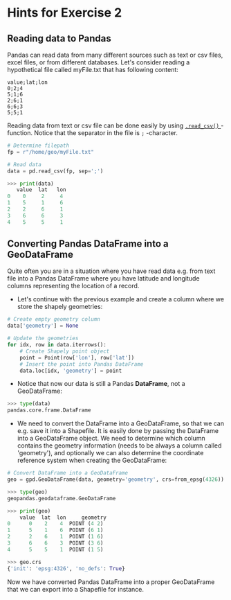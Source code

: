 # Hints for Exercise 2

## Reading data to Pandas

Pandas can read data from many different sources such as text or csv files, excel files, or from different databases. 
Let's consider reading a hypothetical file called myFile.txt that has following content:

 ```
 value;lat;lon
 0;2;4
 5;1;6
 2;6;1
 6;6;3
 5;5;1
 ```


Reading data from text or csv file can be done easily by using 
[ `.read_csv()` ](http://pandas.pydata.org/pandas-docs/stable/generated/pandas.read_csv.html) - function. Notice that the separator in the file is `;` -character.  

 ```python
 # Determine filepath
 fp = r"/home/geo/myFile.txt"
 
 # Read data
 data = pd.read_csv(fp, sep=';')
 
 >>> print(data)
    value  lat   lon
 0    0     2     4
 1    5     1     6
 2    2     6     1
 3    6     6     3
 4    5     5     1
 ```
  
## Converting Pandas DataFrame into a GeoDataFrame

Quite often you are in a situation where you have read data e.g. from text file into a Pandas DataFrame where you have latitude and longitude columns representing the location of a record. 

- Let's continue with the previous example and create a column where we store the shapely geometries:

 ```python
 # Create empty geometry column
 data['geometry'] = None
 
 # Update the geometries
 for idx, row in data.iterrows():
     # Create Shapely point object
     point = Point(row['lon'], row['lat'])
     # Insert the point into Pandas DataFrame
     data.loc[idx, 'geometry'] = point
 ```
 
 - Notice that now our data is still a Pandas **DataFrame**, not a GeoDataFrame:
 
 ```python
 >>> type(data)
 pandas.core.frame.DataFrame
 ```

 - We need to convert the DataFrame into a GeoDataFrame, so that we can e.g. save it into a Shapefile. It is easily done by passing the DataFrame into a GeoDataFrame object. We need to determine 
 which column contains the geometry information (needs to be always a column called 'geometry'), and optionally we can also determine the coordinate reference system when creating the GeoDataFrame:
 
 ```python
 # Convert DataFrame into a GeoDataFrame
 geo = gpd.GeoDataFrame(data, geometry='geometry', crs=from_epsg(4326))

 >>> type(geo)
 geopandas.geodataframe.GeoDataFrame
 
 >>> print(geo)
     value  lat  lon     geometry
 0      0    2    4  POINT (4 2)
 1      5    1    6  POINT (6 1)
 2      2    6    1  POINT (1 6)
 3      6    6    3  POINT (3 6)
 4      5    5    1  POINT (1 5)
 
 >>> geo.crs
 {'init': 'epsg:4326', 'no_defs': True}
 ```
 Now we have converted Pandas DataFrame into a proper GeoDataFrame that we can export into a Shapefile for instance.  